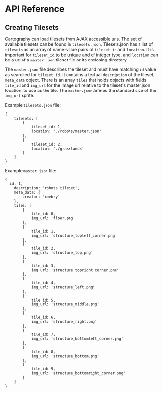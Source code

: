 API Reference
=============

Creating Tilesets
-----------------

Cartography can load tilesets from AJAX accessible urls. 
The set of available tilesets can be found in ```tilesets.json```. Tilesets.json has a list of ```tilesets``` as an array of name-value pairs of ```tileset_id``` and ```location```. It is important for ```tileset_id``` to be unique and of integer type, and ```location``` can be a url of a ```master.json``` tileset file or its enclosing directory.

The ```master.json``` file describes the tileset and must have matching ```id``` value as searched for ```tileset_id```. It contains a textual ```description``` of the tileset, ```meta_data``` object. There is an array ```tiles``` that holds objects with fields ```tile_id``` and ```img_url``` for the image url relative to the tileset's master.json location. to use as the tile. The ```master.json```defines the standard size of the ```img_url``` sprite.


Example ```tilesets.json``` file:

```
{
	tilesets: [
		{ 
			tileset_id: 1,
			location: './robots/master.json'
		},
		{
			tileset_id: 2,
			location: './grasslands'
		}
	]
}

```

Example ```master.json``` file:

```
{
  id: 1,
	description: 'robots tileset',
	meta_data: {
		creator: 'cbebry'
	},
	tiles: [
		{
			tile_id: 0,
			img_url: 'floor.png'
		},
		{
			tile_id: 1,
			img_url: 'structure_topleft_corner.png'
		},
		{
			tile_id: 2,
			img_url: 'structure_top.png'
		},
		{
			tile_id: 3,
			img_url: 'structure_topright_corner.png'
		},
		{
			tile_id: 4,
			img_url: 'structure_left.png'
		},
		{
			tile_id: 5,
			img_url: 'structure_middle.png'
		},
		{
			tile_id: 6,
			img_url: 'structure_right.png'
		},
		{
			tile_id: 7,
			img_url: 'structure_bottomleft_corner.png'
		},
		{
			tile_id: 8,
			img_url: 'structure_bottom.png'
		},
		{
			tile_id: 9,
			img_url: 'structure_bottomright_corner.png'
		}
	]
}
```
